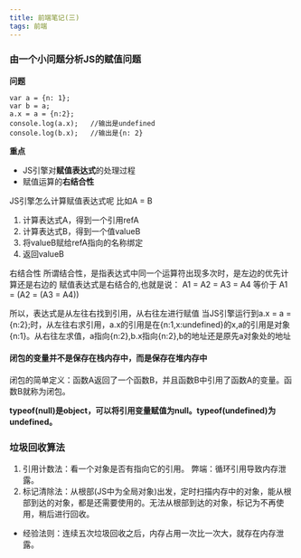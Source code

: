 ```yaml
---
title: 前端笔记(三)
tags: 前端
---
```


### 由一个小问题分析JS的赋值问题
**问题**
```
var a = {n: 1};
var b = a;
a.x = a = {n:2};	
console.log(a.x);	//输出是undefined
console.log(b.x);	//输出是{n: 2}

```
**重点**
* JS引擎对**赋值表达式**的处理过程
* 赋值运算的**右结合性**

JS引擎怎么计算赋值表达式呢 比如A = B
1. 计算表达式A，得到一个引用refA
2. 计算表达式B，得到一个值valueB
3. 将valueB赋给refA指向的名称绑定
4. 返回valueB

右结合性
所谓结合性，是指表达式中同一个运算符出现多次时，是左边的优先计算还是右边的
赋值表达式是右结合的,也就是说： 
A1 = A2 = A3 = A4
等价于
A1 = (A2 = (A3 = A4))

所以，表达式是从左往右找到引用，从右往左进行赋值
当JS引擎运行到a.x = a = {n:2};时，从左往右求引用，a.x的引用是在{n:1,x:undefined}的x,a的引用是对象{n:1}。从右往左求值，a指向{n:2},b.x指向{n:2},b的地址还是原先a对象处的地址


#### 闭包的变量并不是保存在栈内存中，而是保存在堆内存中
闭包的简单定义：函数A返回了一个函数B，并且函数B中引用了函数A的变量。函数B就称为闭包。

**typeof(null)是object，可以将引用变量赋值为null。typeof(undefined)为undefined。**

### 垃圾回收算法
1. 引用计数法：看一个对象是否有指向它的引用。  弊端：循环引用导致内存泄露。
2. 标记清除法：从根部(JS中为全局对象)出发，定时扫描内存中的对象，能从根部到达的对象，都是还需要使用的。无法从根部到达的对象，标记为不再使用，稍后进行回收。

* 经验法则：连续五次垃圾回收之后，内存占用一次比一次大，就存在内存泄露。  
